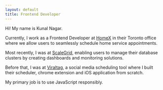 ```yaml
---
layout: default
title: Frontend Developer
---
```


Hi! My name is Kunal Nagar.

Currently, I work as a Frontend Developer at [HomeX][homex] in their Toronto office where we allow users to seamlessly schedule home service appointments.

Most recently, I was at [ScaleGrid][scalegrid], enabling users to manage their database clusters by creating dashboards and monitoring solutions.

Before that, I was at [Viraltag][viraltag], a social media scheduling tool where I built their scheduler, chrome extension and iOS application from scratch.

My primary job is to use JavaScript responsibly.

[homex]: https://homex.com/
[scalegrid]: https://scalegrid.io
[viraltag]: https://www.viraltag.com/
[viraltag-chrome-extension]: https://chrome.google.com/webstore/detail/viraltag/jgalnfddmdhldmolecmlopbabjbngoka?hl=en